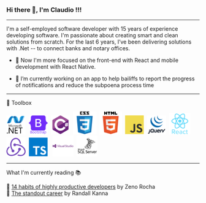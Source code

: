 ### Hi there 👋, I'm Claudio !!!

---
I'm a self-employed software developer with 15 years of experience developing software. I'm passionate about creating smart and clean solutions from scratch. 
For the last 6 years, I’ve been delivering solutions with .Net -- to connect banks and notary offices.  

- 🌱 Now I'm more focused on the front-end with React and mobile development with React Native. 

- 🔭 I’m currently working on an app to help bailiffs to report the progress of notifications and reduce the subpoena process time

---

🧰 Toolbox

<img src='https://github.com/devicons/devicon/blob/master/icons/dot-net/dot-net-original-wordmark.svg' alt='.Net logo' height="50" width="50" />&nbsp;&nbsp;<img src="https://github.com/devicons/devicon/blob/master/icons/bootstrap/bootstrap-plain-wordmark.svg" alt="bootstrap logo" height="50" width="50"/>&nbsp;&nbsp;<img src='https://github.com/devicons/devicon/blob/master/icons/csharp/csharp-original.svg' alt='c# logo' height="50" width="50" />&nbsp;&nbsp;<img src='https://github.com/devicons/devicon/blob/master/icons/css3/css3-original-wordmark.svg' alt='css logo' height="60" width="60" />&nbsp;&nbsp;<img src='https://github.com/devicons/devicon/blob/master/icons/html5/html5-original-wordmark.svg' alt=' html logo' height="60" width="60"/>&nbsp;&nbsp;<img src='https://github.com/devicons/devicon/blob/master/icons/javascript/javascript-original.svg' alt='javascript logo' height="50" width="50" />&nbsp;&nbsp;<img src='https://github.com/devicons/devicon/blob/master/icons/jquery/jquery-original-wordmark.svg' alt='jquery logo' height="50" width="50" />&nbsp;&nbsp;<img src='https://github.com/devicons/devicon/blob/master/icons/react/react-original-wordmark.svg' alt='react logo' height="55" width="55" />&nbsp;&nbsp;<img src='https://github.com/devicons/devicon/blob/master/icons/redux/redux-original.svg' alt='redux logo' height="50" width="50" />&nbsp;&nbsp;<img src='https://github.com/devicons/devicon/blob/master/icons/typescript/typescript-original.svg' alt='typescript logo' height="50" width="50" />&nbsp;&nbsp;
<img src='https://github.com/devicons/devicon/blob/master/icons/visualstudio/visualstudio-plain-wordmark.svg' alt='visual studio logo' height="55" width="55" />&nbsp;&nbsp;<img src='https://github.com/devicons/devicon/blob/master/icons/microsoftsqlserver/microsoftsqlserver-plain-wordmark.svg' alt='microsoft sql logo' height="55" width="55" />

---

What I'm currently reading 📚

📗 <a href='https://14habits.com/'>14 habits of highly productive developers</a> by Zeno Rocha</br>
📘 <a href='https://www.goodreads.com/book/show/56277836-the-standout-career'>The standout career</a> by Randall Kanna
<!--
**claudiobarsante/claudiobarsante** is a ✨ _special_ ✨ repository because its `README.md` (this file) appears on your GitHub profile.

Here are some ideas to get you started:

- 🔭 I’m currently working on ...
- 🌱 I’m currently learning ...
- 👯 I’m looking to collaborate on ...
- 🤔 I’m looking for help with ...
- 💬 Ask me about ...
- 📫 How to reach me: ...
- 😄 Pronouns: ...
- ⚡ Fun fact: ...
-->

